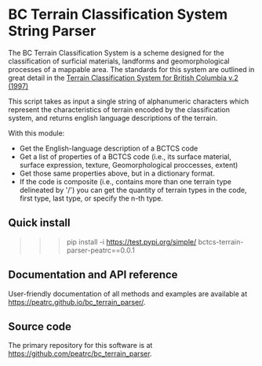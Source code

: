 # BC Terrain Classification System String Parser

The BC Terrain Classification System is a scheme designed for the classification of 
surficial materials, landforms and geomorphological processes of a mappable area.
The standards for this system are outlined in great detail in the [Terrain Classification System
for British Columbia v.2 (1997)](https://www2.gov.bc.ca/assets/gov/environment/natural-resource-stewardship/nr-laws-policy/risc/terclass_system_1997.pdf)

This script takes as input a single string of alphanumeric characters which represent
the characteristics of terrain encoded by the classification system, and returns english
language descriptions of the terrain.

With this module:

* Get the English-language description of a BCTCS code
* Get a list of properties of a BCTCS code (i.e., its surface material, surface expression,
texture, Geomorphological proccesses, extent)
* Get those same properties above, but in a dictionary format.
* If the code is composite (i.e., contains more than one terrain type delineated by '/') you 
can get the quantity of terrain types in the code, first type, last type, or specify the n-th type.



## Quick install

>>> pip install -i https://test.pypi.org/simple/ bctcs-terrain-parser-peatrc==0.0.1

## Documentation and API reference

User-friendly documentation of all methods and examples are available at <https://peatrc.github.io/bc_terrain_parser/>. 

## Source code

The primary repository for this software is at <https://github.com/peatrc/bc_terrain_parser>.
